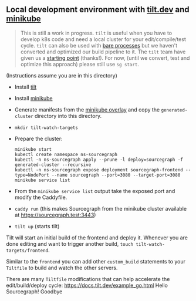 ## Local development environment with [tilt.dev](https://tilt.dev) and [minikube](https://kubernetes.io/docs/tasks/tools/install-minikube/)

> This is still a work in progress. `tilt` is useful when you have to develop k8s code and need a local cluster for your edit/compile/test cycle.
> `tilt` can also be used with [bare processes](https://blog.tilt.dev/2020/02/12/local-dev.html) but we haven't converted and optimized our build
> pipeline to it. The `tilt` team have given us a [starting point](https://github.com/windmilleng/sourcegraph/blob/master/Tiltfile) (thanks!).
> For now, (until we convert, test and optimize this approach) please still use `sg start`.

(Instructions assume you are in this directory)

- Install [tilt](https://docs.tilt.dev/install.html)
- Install [minikube](https://kubernetes.io/docs/tasks/tools/install-minikube/)
- Generate manifests from the [minikube overlay](https://github.com/sourcegraph/deploy-sourcegraph/blob/master/overlays/minikube) and copy the `generated-cluster` directory into this directory.
- `mkdir tilt-watch-targets`
- Prepare the cluster:

  ```shell
  minikube start
  kubectl create namespace ns-sourcegraph
  kubectl -n ns-sourcegraph apply --prune -l deploy=sourcegraph -f generated-cluster --recursive
  kubectl -n ns-sourcegraph expose deployment sourcegraph-frontend --type=NodePort --name sourcegraph --port=3080 --target-port=3080
  minikube service list
  ```

- From the `minikube service list` output take the exposed port and modify the Caddyfile.
- `caddy run` (this makes Sourcegraph from the minikube cluster available at https://sourcegraph.test:3443)
- `tilt up` (starts tilt)

Tilt will start an initial build of the frontend and deploy it. Whenever you are done editing and want to trigger another build, `touch tilt-watch-targets/frontend`.

Similar to the `frontend` you can add other `custom_build` statements to your `Tiltfile` to build and watch the other servers.

There are many `Tiltfile` modifications that can help accelerate the edit/build/deploy cycle: https://docs.tilt.dev/example_go.html
Hello Sourcegraph!
Goodbye
